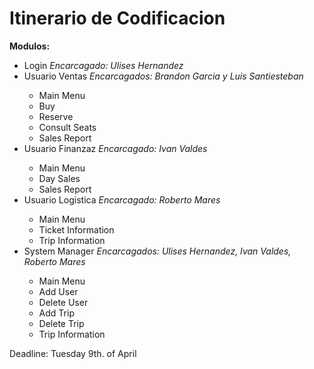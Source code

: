 <h1>Itinerario de Codificacion</h1>
<p><b>Modulos: </b>
 <ul>
  <li>Login <i>Encarcagado: Ulises Hernandez</i> </li>
   <li>Usuario Ventas <i>Encarcagados: Brandon Garcia y Luis Santiesteban</i> </li> 
    <ul> 
      <li>Main Menu</li>
      <li>Buy</li>
      <li>Reserve</li>
      <li>Consult Seats</li>
      <li>Sales Report</li>
   </ul>
   <li>Usuario Finanzaz <i>Encarcagado: Ivan Valdes</i> </li>
   <ul>
     <li>Main Menu</li>
     <li>Day Sales</li>
     <li>Sales Report</li>
   </ul>
   <li>Usuario Logistica <i>Encarcagado: Roberto Mares</i> </li>
   <ul>
     <li>Main Menu</li>
     <li>Ticket Information</li>
     <li>Trip Information</li>
   </ul>
   <li>System Manager <i>Encarcagados: Ulises Hernandez, Ivan Valdes, Roberto Mares</i> </li>
   <ul>
     <li>Main Menu</li>
     <li>Add User</li>
     <li>Delete User</li>
     <li>Add Trip</li>
     <li>Delete Trip</li>
     <li>Trip Information</li>
   </ul>
</ul>
Deadline: Tuesday 9th. of April
</p>
